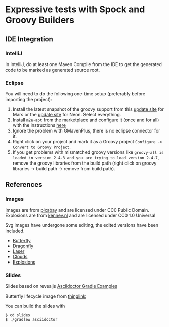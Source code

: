 # Expressive tests with Spock and Groovy Builders

## IDE Integration

### IntelliJ
In IntelliJ, do at least one Maven Compile from the IDE to get the generated code to be
marked as generated source root.

### Eclipse
You will need to do the following one-time setup (preferably before importing the project):

1. Install the latest snapshot of the groovy support from this
[update site](http://dist.springsource.org/snapshot/GRECLIPSE/e4.5/) for Mars or the 
[update site](http://dist.springsource.org/snapshot/GRECLIPSE/e4.6/) for Neon. Select everything.
2. Install `m2e-apt` from the marketplace and configure it (once and for all) with the instructions
[here](https://immutables.github.io/apt.html#eclipse)
3. Ignore the problem with GMavenPlus, there is no eclipse connector for it.
4. Right click on your project and mark it as a Groovy project `Configure -> Convert to Groovy Project`.
5. If you get problems with mismatched groovy versions like 
`groovy-all is loaded in version 2.4.3 and you are trying to load version 2.4.7`, remove the groovy libraries from the
build path (right click on groovy libraries -> build path -> remove from build path).

## References

### Images

Images are from [pixabay](https://pixabay.com) and are licensed under CC0 Public Domain.
Explosions are from [kenney.nl](http://kenney.nl/) and are licensed under CC0 1.0 Universal

Svg images have undergone some editing, the edited versions have been included.

* [Butterfly](https://pixabay.com/en/butterfly-animal-insect-bug-nature-152363/)
* [Dragonfly](https://pixabay.com/en/animal-dragonfly-insect-butterfly-161030/)
* [Laser](https://pixabay.com/en/eye-laser-human-body-pupil-39997/)
* [Clouds](https://pixabay.com/en/clouds-blue-white-sky-nature-33139/)
* [Explosions](http://kenney.nl/assets/smoke-particles)

### Slides

Slides based on revealjs [Asciidoctor Gradle Examples](https://github.com/asciidoctor/asciidoctor-gradle-examples)

Butterfly lifecycle image from [thinglink](https://www.thinglink.com/scene/661971317213364226)

You can build the slides with

```
$ cd slides
$ ./gradlew asciidoctor
```
